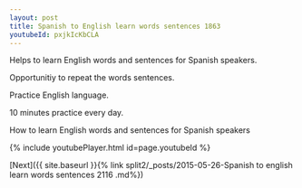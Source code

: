 ```yaml
---
layout: post
title: Spanish to English learn words sentences 1863 
youtubeId: pxjkIcKbCLA
---
```

 
 
Helps to learn English words and sentences for Spanish speakers.

Opportunitiy to repeat the words sentences. 

Practice English language. 
 
10 minutes practice every day. 
 
How to learn English words and sentences for Spanish speakers 
 
{% include youtubePlayer.html id=page.youtubeId %}
 
 
[Next]({{ site.baseurl }}{% link  split2/_posts/2015-05-26-Spanish to english learn words sentences 2116 .md%})
 
